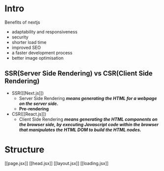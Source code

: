 # Intro
Benefits of nextjs
- adaptability and responsiveness
- security
- shorter load time
- improved SEO
- a faster development process
- better image optimisation

## SSR(Server Side Rendering) vs CSR(Client Side Rendering)
- SSR([[Next.js]])
	- Server Side Rendering **_means generating the HTML for a webpage on the server side._**
	- **Pre-rendering**
- CSR([[React.js]])
	- Client Side Rendering **_means generating the HTML components on the browser side, by executing Javascript code within the browser that manipulates the HTML DOM to build the HTML nodes._**

# Structure
[[page.jsx]]
[[head.jsx]]
[[layout.jsx]]
[[loading.jsx]]